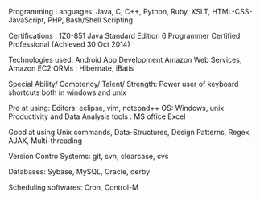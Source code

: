 Programming Languages:
 Java, C, C++, Python, Ruby, XSLT, HTML-CSS-JavaScript, PHP, Bash/Shell Scripting

Certifications : 1Z0-851 Java Standard Edition 6 Programmer Certified Professional (Achieved 30 Oct 2014)

Technologies used: 
 Android App Development
 Amazon Web Services, Amazon EC2
 ORMs : Hibernate, iBatis

Special Ability/ Comptency/ Talent/ Strength:
 Power user of keyboard shortcuts both in windows and unix

Pro at using:
 Editors: eclipse, vim, notepad++
 OS: Windows, unix
 Productivity and Data Analysis tools : MS office Excel

Good at using
 Unix commands, Data-Structures, Design Patterns, Regex, AJAX, Multi-threading

Version Contro Systems:
 git, svn, clearcase, cvs

Databases:
 Sybase, MySQL, Oracle, derby

Scheduling softwares:
 Cron, Control-M
